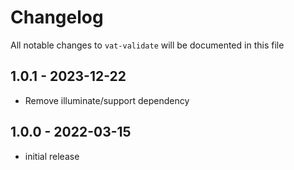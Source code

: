 # Changelog

All notable changes to `vat-validate` will be documented in this file

## 1.0.1 - 2023-12-22

- Remove illuminate/support dependency

## 1.0.0 - 2022-03-15

- initial release
